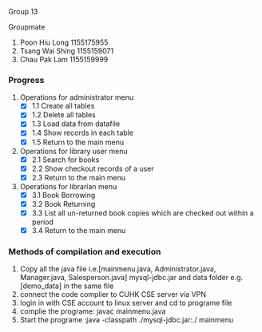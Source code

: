 Group 13

Groupmate
1. Poon Hiu Long 1155175955
2. Tsang Wai Shing 1155159071
3. Chau Pak Lam 1155159999

### Progress ###

1. Operations for administrator menu
	- [x] 1.1 Create all tables
	- [x] 1.2 Delete all tables
	- [x] 1.3 Load data from datafile
	- [x] 1.4 Show records in each table
	- [x] 1.5 Return to the main menu

2. Operations for library user menu
	- [x] 2.1 Search for books
	- [x] 2.2 Show checkout records of a user
	- [x] 2.3 Return to the main menu

3. Operations for librarian menu
	- [x] 3.1 Book Borrowing
	- [x] 3.2 Book Returning
	- [x] 3.3 List all un-returned book copies which are checked out within a period
	- [x] 3.4 Return to the main menu

### Methods of compilation and execution ###
1. Copy all the java file i.e.[mainmenu.java, Administrator.java, Manager.java, Salesperson.java] mysql-jdbc.jar and data folder e.g.[demo_data] in the same file
2. connect the code complier to CUHK CSE server via VPN
3. login in with CSE account to linux server and cd to programe file
5. complie the programe: javac mainmenu.java
6. Start the programe :java -classpath ./mysql-jdbc.jar:./ mainmenu

